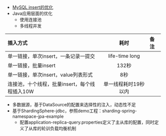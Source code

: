 * [MySQL insert的优化](https://dev.mysql.com/doc/refman/8.0/en/insert-optimization.html)  
* Java应用层面的优化  
    * 使用连接池  
    * 多线程并发  

| 插入方式 | 耗时 | 备注 |
| :--- | :---:  | :---  |
| 单一链接，单次insert，一条记录一提交  | life-time long |    |
| 单一链接，批量insert  | 132秒 |    |
| 单一链接，单次insert，value列表形式  | 8秒 |    |
| 连接池，十个线程，批量insert，每个线程插入10W  | 单一线程耗时19秒以内 |    |

* 多数据源，基于DataSource的配置来选择性的注入，动态性不足  
* 基于ShardingSphere-jdbc，参照demo工程：sharding-spring-namespace-jpa-example  
    * 配置application-replica-query.properties定义了主从库的配置，同时定义了从库的轮训负载均衡机制